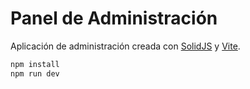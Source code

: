 # Panel de Administración

Aplicación de administración creada con [SolidJS](https://www.solidjs.com/) y [Vite](https://vitejs.dev/).

```bash
npm install
npm run dev
```

